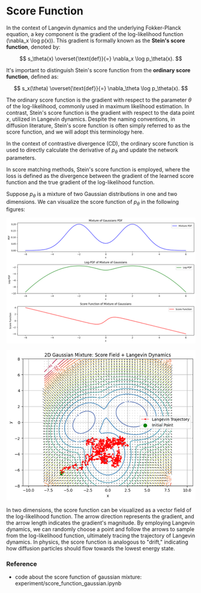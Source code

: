 # Score Function

In the context of Langevin dynamics and the underlying Fokker-Planck equation, a key component is the gradient of the log-likelihood function \(\nabla_x \log p(x)\). This gradient is formally known as the **Stein's score function**, denoted by:

$$
s_\theta(x) \overset{\text{def}}{=} \nabla_x \log p_\theta(x).
$$

It's important to distinguish Stein's score function from the **ordinary score function**, defined as:

$$
s_x(\theta) \overset{\text{def}}{=} \nabla_\theta \log p_\theta(x).
$$

The ordinary score function is the gradient with respect to the parameter $\theta$ of the log-likelihood, commonly used in maximum likelihood estimation. In contrast, Stein's score function is the gradient with respect to the data point $x$, utilized in Langevin dynamics. Despite the naming conventions, in diffusion literature, Stein's score function is often simply referred to as the score function, and we will adopt this terminology here.

In the context of contrastive divergence (CD), the ordinary score function is used to directly calculate the derivative of $p_\theta$ and update the network parameters.

In score matching methods, Stein's score function is employed, where the loss is defined as the divergence between the gradient of the learned score function and the true gradient of the log-likelihood function.

Suppose $p_\theta$ is a mixture of two Gaussian distributions in one and two dimensions. We can visualize the score function of $p_\theta$ in the following figures:

![1D Gaussian Mixture Score Function](../../images/image-24.png)

![2D Gaussian Mixture Score Function](../../images/image-23.png)

In two dimensions, the score function can be visualized as a vector field of the log-likelihood function. The arrow direction represents the gradient, and the arrow length indicates the gradient's magnitude. By employing Langevin dynamics, we can randomly choose a point and follow the arrows to sample from the log-likelihood function, ultimately tracing the trajectory of Langevin dynamics. In physics, the score function is analogous to "drift," indicating how diffusion particles should flow towards the lowest energy state.

### Reference
- code about the score function of gaussian mixture: experiment/score_function_gaussian.ipynb

